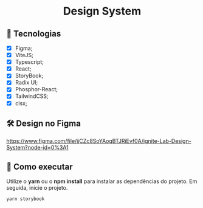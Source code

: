 <h1 align="center">Design System</h1>

## 🧪 Tecnologias

-   [X] Figma;
-   [X] ViteJS;
-   [X] Typescript;
-   [X] React;
-   [X] StoryBook;
-   [X] Radix UI;
-   [X] Phosphor-React;
-   [X] TailwindCSS;
-   [X] clsx;

## :hammer_and_wrench: Design no Figma

https://www.figma.com/file/jjCZc8SoYAoqBTJRiEvf0A/ignite-Lab-Design-System?node-id=0%3A1


## 🚀 Como executar

Utilize o **yarn** ou o **npm install** para instalar as dependências do projeto.
Em seguida, inicie o projeto.

```cl
yarn storybook
```
